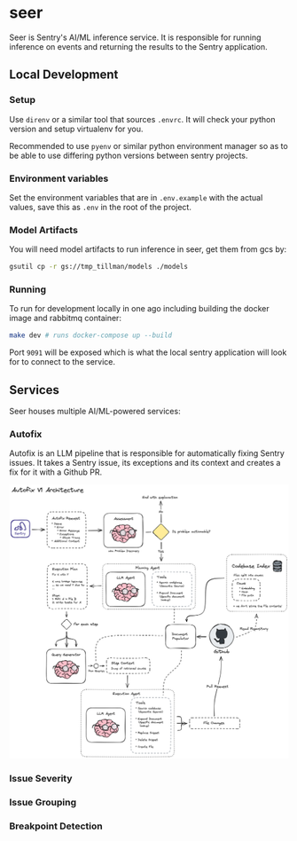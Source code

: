 # seer

Seer is Sentry's AI/ML inference service. It is responsible for running inference on events and returning the results to the Sentry application.

## Local Development

### Setup

Use `direnv` or a similar tool that sources `.envrc`.  It will check your python version and setup virtualenv for you.

Recommended to use `pyenv` or similar python environment manager so as to be able to use differing python versions between sentry projects.

### Environment variables

Set the environment variables that are in `.env.example` with the actual values, save this as `.env` in the root of the project.

### Model Artifacts

You will need model artifacts to run inference in seer, get them from gcs by:

```bash
gsutil cp -r gs://tmp_tillman/models ./models
```

### Running

To run for development locally in one ago including building the docker image and rabbitmq container:

```bash
make dev # runs docker-compose up --build
```

Port `9091` will be exposed which is what the local sentry application will look for to connect to the service.

## Services

Seer houses multiple AI/ML-powered services:

### Autofix

Autofix is an LLM pipeline that is responsible for automatically fixing Sentry issues. It takes a Sentry issue, its exceptions and its context and creates a fix for it with a Github PR.

![Autofix v1 Diagram](docs/assets/autofix-v1-diagram.png)

### Issue Severity

### Issue Grouping

### Breakpoint Detection
